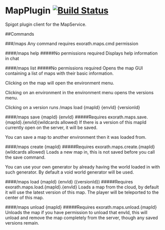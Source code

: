 # MapPlugin [![Build Status](https://travis-ci.org/Exorath/MapPlugin.svg?branch=master)](https://travis-ci.org/Exorath/MapPlugin)
Spigot plugin client for the MapService.


##Commands

###/maps 
Any command requires exorath.maps.cmd permission

####/maps help
#####No permissions required
Displays help information in chat



####/maps list
#####No permissions required
Opens the map GUI containing a list of maps with their basic information. 

Clicking on the map will open the environment menu.

Clicking on an environment in the environment menu opens the versions menu. 

Clicking on a version runs /maps load {mapId} {envId} {versionId}



####/maps save {mapId} {envId}
#####Requires exorath.maps.save.{mapId}.{envId}(wildcards allowed)
If there is a version of this mapId currently open on the server, it will be saved.

You can save a map to another environment then it was loaded from.


####/maps create {mapId}
#####Requires exorath.maps.create.{mapId}  (wildcards allowed)
Loads a new map in, this is not saved before you call the save command.

You can use your own generator by already having the world loaded in with such generator. 
By default a void world generator will be used.

####/maps load {mapId} {envId} ({versionId})
#####Requires exorath.maps.load.{mapId}.{envId}
Loads a map from the cloud, by default it will use the latest version of this map. The player will be teleported to the center of this map.

####/maps unload {mapId}
#####Requires exorath.maps.unload.{mapId}
Unloads the map if you have permission to unload that envId, this will unload and remove the map completely from the server, though any saved versions remain.


